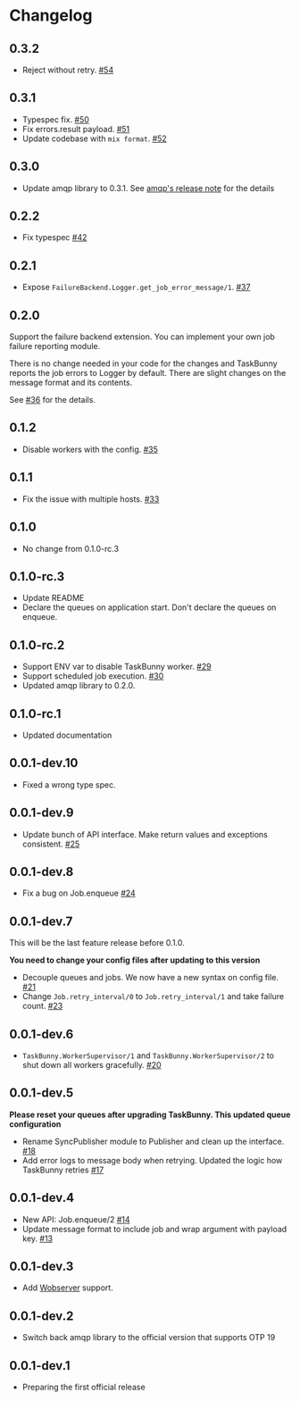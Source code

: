 # Changelog

## 0.3.2

* Reject without retry. [#54](https://github.com/shinyscorpion/task_bunny/pull/54)

## 0.3.1

* Typespec fix. [#50](https://github.com/shinyscorpion/task_bunny/pull/50)
* Fix errors.result payload. [#51](https://github.com/shinyscorpion/task_bunny/pull/51)
* Update codebase with `mix format`. [#52](https://github.com/shinyscorpion/task_bunny/pull/52)

## 0.3.0

* Update amqp library to 0.3.1. See [amqp's release note](https://github.com/pma/amqp/releases) for the details

## 0.2.2

* Fix typespec [#42](https://github.com/shinyscorpion/task_bunny/pull/42)

## 0.2.1

* Expose `FailureBackend.Logger.get_job_error_message/1`. [#37](https://github.com/shinyscorpion/task_bunny/pull/37)

## 0.2.0

Support the failure backend extension.
You can implement your own job failure reporting module.

There is no change needed in your code for the changes and TaskBunny reports
the job errors to Logger by default.
There are slight changes on the message format and its contents.

See [#36](https://github.com/shinyscorpion/task_bunny/pull/36) for the details.

## 0.1.2

* Disable workers with the config. [#35](https://github.com/shinyscorpion/task_bunny/pull/35)

## 0.1.1

* Fix the issue with multiple hosts. [#33](https://github.com/shinyscorpion/task_bunny/pull/33)

## 0.1.0

* No change from 0.1.0-rc.3

## 0.1.0-rc.3

* Update README
* Declare the queues on application start. Don't declare the queues on enqueue.

## 0.1.0-rc.2

* Support ENV var to disable TaskBunny worker. [#29](https://github.com/shinyscorpion/task_bunny/pull/29)
* Support scheduled job execution. [#30](https://github.com/shinyscorpion/task_bunny/pull/30)
* Updated amqp library to 0.2.0.

## 0.1.0-rc.1

* Updated documentation

## 0.0.1-dev.10

* Fixed a wrong type spec.

## 0.0.1-dev.9

* Update bunch of API interface. Make return values and exceptions consistent. [#25](https://github.com/shinyscorpion/task_bunny/pull/25)

## 0.0.1-dev.8

* Fix a bug on Job.enqueue [#24](https://github.com/shinyscorpion/task_bunny/pull/24)

## 0.0.1-dev.7

This will be the last feature release before 0.1.0.

**You need to change your config files after updating to this version**

* Decouple queues and jobs. We now have a new syntax on config file. [#21](https://github.com/shinyscorpion/task_bunny/pull/21)
* Change `Job.retry_interval/0` to `Job.retry_interval/1` and take failure count. [#23](https://github.com/shinyscorpion/task_bunny/pull/23)

## 0.0.1-dev.6

* `TaskBunny.WorkerSupervisor/1` and `TaskBunny.WorkerSupervisor/2` to shut down
 all workers gracefully. [#20](https://github.com/shinyscorpion/task_bunny/pull/20)

## 0.0.1-dev.5

**Please reset your queues after upgrading TaskBunny. This updated queue configuration**

* Rename SyncPublisher module to Publisher and clean up the interface. [#18](https://github.com/shinyscorpion/task_bunny/pull/18)
* Add error logs to message body when retrying. Updated the logic how TaskBunny retries [#17](https://github.com/shinyscorpion/task_bunny/pull/17)

## 0.0.1-dev.4

* New API: Job.enqueue/2 [#14](https://github.com/shinyscorpion/task_bunny/pull/14)
* Update message format to include job and wrap argument with payload key. [#13](https://github.com/shinyscorpion/task_bunny/pull/13)

## 0.0.1-dev.3

* Add [Wobserver](https://github.com/shinyscorpion/wobserver) support.

## 0.0.1-dev.2

* Switch back amqp library to the official version that supports OTP 19

## 0.0.1-dev.1

* Preparing the first official release

